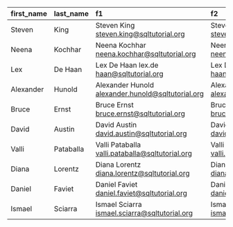 | first_name   | last_name   | f1                                                  | f2                                                  | f3                                                  |
|:-------------|:------------|:----------------------------------------------------|:----------------------------------------------------|:----------------------------------------------------|
| Steven       | King        | Steven King steven.king@sqltutorial.org             | Steven King steven.king@sqltutorial.org             | Steven King steven.king@sqltutorial.org             |
| Neena        | Kochhar     | Neena Kochhar neena.kochhar@sqltutorial.org         | Neena Kochhar neena.kochhar@sqltutorial.org         | Neena Kochhar neena.kochhar@sqltutorial.org         |
| Lex          | De Haan     | Lex De Haan lex.de haan@sqltutorial.org             | Lex De Haan lex.de haan@sqltutorial.org             | Lex De Haan lex.de haan@sqltutorial.org             |
| Alexander    | Hunold      | Alexander Hunold alexander.hunold@sqltutorial.org   | Alexander Hunold alexander.hunold@sqltutorial.org   | Alexander Hunold alexander.hunold@sqltutorial.org   |
| Bruce        | Ernst       | Bruce Ernst bruce.ernst@sqltutorial.org             | Bruce Ernst bruce.ernst@sqltutorial.org             | Bruce Ernst bruce.ernst@sqltutorial.org             |
| David        | Austin      | David Austin david.austin@sqltutorial.org           | David Austin david.austin@sqltutorial.org           | David Austin david.austin@sqltutorial.org           |
| Valli        | Pataballa   | Valli Pataballa valli.pataballa@sqltutorial.org     | Valli Pataballa valli.pataballa@sqltutorial.org     | Valli Pataballa valli.pataballa@sqltutorial.org     |
| Diana        | Lorentz     | Diana Lorentz diana.lorentz@sqltutorial.org         | Diana Lorentz diana.lorentz@sqltutorial.org         | Diana Lorentz diana.lorentz@sqltutorial.org         |
| Daniel       | Faviet      | Daniel Faviet daniel.faviet@sqltutorial.org         | Daniel Faviet daniel.faviet@sqltutorial.org         | Daniel Faviet daniel.faviet@sqltutorial.org         |
| Ismael       | Sciarra     | Ismael Sciarra ismael.sciarra@sqltutorial.org       | Ismael Sciarra ismael.sciarra@sqltutorial.org       | Ismael Sciarra ismael.sciarra@sqltutorial.org       |
